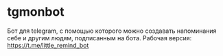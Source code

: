 # tgmonbot
Бот для telegram, с помощью которого можно создавать напоминания себе и другим людям, подписанным на бота.
Рабочая версия: https://t.me/little_remind_bot

